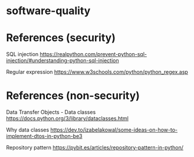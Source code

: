 # software-quality



# References (security)

SQL injection
https://realpython.com/prevent-python-sql-injection/#understanding-python-sql-injection

Regular expression
https://www.w3schools.com/python/python_regex.asp



# References (non-security)

Data Transfer Objects - Data classes 
https://docs.python.org/3/library/dataclasses.html

Why data classes
https://dev.to/izabelakowal/some-ideas-on-how-to-implement-dtos-in-python-be3

Repository pattern
https://pybit.es/articles/repository-pattern-in-python/

